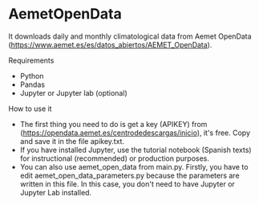 # AemetOpenData

It downloads daily and monthly climatological data from Aemet OpenData (https://www.aemet.es/es/datos_abiertos/AEMET_OpenData).

Requirements
* Python
* Pandas
* Jupyter or Jupyter lab (optional)

How to use it
* The first thing you need to do is get a key (APIKEY) from (https://opendata.aemet.es/centrodedescargas/inicio), it's free. Copy and save it in the file apikey.txt.
* If you have installed Jupyter, use the tutorial notebook (Spanish texts) for instructional (recommended) or production purposes.
* You can also use aemet_open_data from main.py. Firstly, you have to edit aemet_open_data_parameters.py because the parameters are written in this file. In this case, you don't need to have Jupyter 
  or Jupyter Lab installed.




